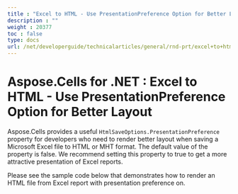 ```yaml
---
title : "Excel to HTML - Use PresentationPreference Option for Better Layout" 
description : "" 
weight : 20377 
toc : false
type: docs
url: /net/developerguide/technicalarticles/general/rnd-prt/excel+to+html+-+use+presentationpreference+option+for+better+layout/
---
```


# Aspose.Cells for .NET : Excel to HTML - Use PresentationPreference Option for Better Layout


Aspose.Cells provides a useful `HtmlSaveOptions.PresentationPreference` property for developers who need to render better layout when saving a Microsoft Excel file to HTML or MHT format. The default value of the property is false. We recommend setting this property to true to get a more attractive presentation of Excel reports.

Please see the sample code below that demonstrates how to render an HTML file from Excel report with presentation preference on.

